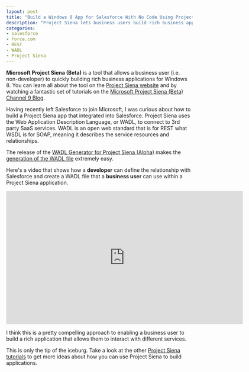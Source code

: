 ```yaml
---
layout: post
title: "Build a Windows 8 App for Salesforce With No Code Using Project Siena"
description: "Project Siena lets business users build rich business applications for Windows 8. See how you can build a Windows 8 application using Project Siena that connects to data in Salesforce."
categories: 
- salesforce
- force.com
- REST
- WADL
- Project Siena
---
```


**Microsoft Project Siena (Beta)** is a tool that allows a business user (i.e. non-developer) to quickly building rich business applications for Windows 8. You can learn all about the tool on the [Project Siena website](http://www.microsoft.com/en-us/projectsiena/default.aspx) and by watching a fantastic set of tutorials on the [Microsoft Project Siena (Beta) Channel 9 Blog](http://channel9.msdn.com/Blogs/Microsoft-Project-Siena).

Having recently left Salesforce to join Microsoft, I was curious about how to build a Project Siena app that integrated into Salesforce. Project Siena uses the Web Application Description Language, or WADL, to connect to 3rd party SaaS services. WADL is an open web standard that is for REST what WSDL is for SOAP, meaning it describes the service resources and relationships.

The release of the [WADL Generator for Project Siena (Alpha)](http://gallery.technet.microsoft.com/WADL-Generator-for-Siena-cc311ee9) makes the [generation of the WADL file](http://social.technet.microsoft.com/wiki/contents/articles/23838.project-siena-creating-a-wadl-configuration-file.aspx) extremely easy.

Here's a video that shows how a **developer** can define the relationship with Salesforce and create a WADL file that a **business user** can use within a Project Siena application.

<iframe src="http://channel9.msdn.com/Blogs/Wade-Wegner-s-Channel-9-Blog/Create-a-Windows-8-App-with-Salesforce-Data-Using-Project-Siena/player?h=360&w=640" style="height:360px;width:640px;" allowFullScreen frameBorder="0" scrolling="no" ></iframe>

I think this is a pretty compelling approach to enabling a business user to build a rich application that allows them to interact with different services.

This is only the tip of the iceburg. Take a look at the other [Project Siena tutorials](http://channel9.msdn.com/Blogs/Microsoft-Project-Siena) to get more ideas about how you can use Project Siena to build applications.
